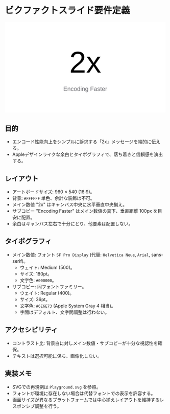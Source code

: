# ビクファクトスライド要件定義

![Playgroundスライド参照](../Playground.svg)

## 目的
- エンコード性能向上をシンプルに訴求する「2x」メッセージを端的に伝える。
- Appleデザインライクな余白とタイポグラフィで、落ち着きと信頼感を演出する。

## レイアウト
- アートボードサイズ: 960 × 540 (16:9)。
- 背景: `#FFFFFF` 単色、余計な装飾は不可。
- メイン数値 "2x" はキャンバス中央に水平垂直中央揃え。
- サブコピー "Encoding Faster" はメイン数値の真下、垂直距離 100px を目安に配置。
- 余白はキャンバス左右で十分にとり、他要素は配置しない。

## タイポグラフィ
- メイン数値: フォント `SF Pro Display` (代替: `Helvetica Neue`, `Arial`, sans-serif)。
  - ウェイト: Medium (500)。
  - サイズ: 180pt。
  - 文字色: `#000000`。
- サブコピー: 同フォントファミリー。
  - ウェイト: Regular (400)。
  - サイズ: 36pt。
  - 文字色: `#6E6E73` (Apple System Gray 4 相当)。
  - 字間はデフォルト、文字間調整は行わない。

## アクセシビリティ
- コントラスト比: 背景白に対しメイン数値・サブコピーが十分な視認性を確保。
- テキストは選択可能に保ち、画像化しない。

## 実装メモ
- SVGでの再現例は `Playground.svg` を参照。
- フォントが環境に存在しない場合は代替フォントでの表示を許容する。
- 画面サイズが異なるプラットフォームでは中心揃えレイアウトを維持するレスポンシブ調整を行う。
